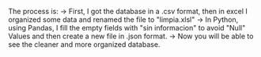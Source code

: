 The process is:
-> First, I got the database in a .csv format, then in excel I organized some data and renamed the file to "limpia.xlsl"
-> In Python, using Pandas, I fill the empty fields with "sin informacion" to avoid "Null" Values and then create a new file in .json format.
-> Now you will be able to see the cleaner and more organized database.
